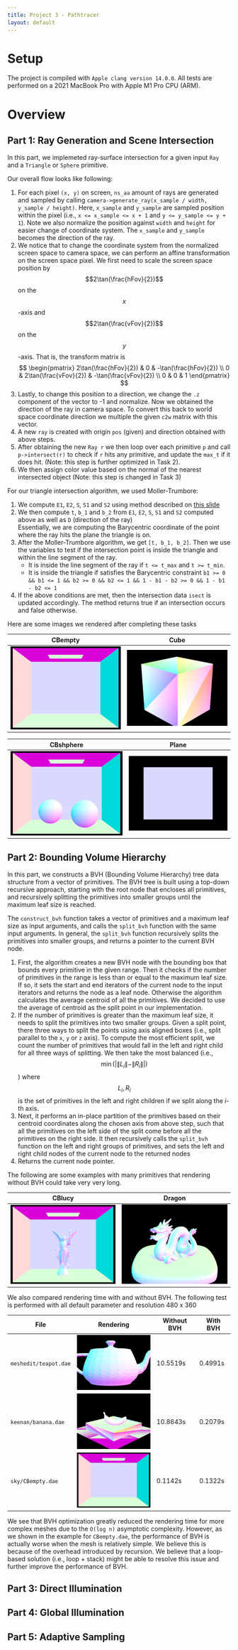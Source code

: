 ```yaml
---
title: Project 3 - Pathtracer
layout: default
---
```


<script src="https://cdn.mathjax.org/mathjax/latest/MathJax.js?config=TeX-AMS-MML_HTMLorMML" type="text/javascript"></script>

# Setup

The project is compiled with `Apple clang version 14.0.0`.
All tests are performed on a 2021 MacBook Pro with Apple M1 Pro CPU (ARM).

# Overview

## Part 1: Ray Generation and Scene Intersection

In this part, we implemeted ray-surface intersection for a given input `Ray` and a `Triangle` or `Sphere` primitive.

Our overall flow looks like following:
1. For each pixel `(x, y)` on screen, `ns_aa` amount of rays are generated and sampled by calling `camera->generate_ray(x_sample / width, y_sample / height)`. Here, `x_sample` and `y_sample` are sampled position within the pixel (i.e., `x <= x_sample <= x + 1` and `y <= y_sample <= y + 1`). Note we also normalize the position against `width` and `height` for easier change of coordinate system. The `x_sample` and `y_sample` becomes the direction of the ray.
2. We notice that to change the coordinate system from the normalized screen space to camera space, we can perform an affine transformation on the screen space pixel. We first need to  scale the screen space position by $$2\tan(\frac{hFov}{2})$$ on the $$x$$-axis and $$2\tan(\frac{vFov}{2})$$ on the $$y$$-axis. That is, the transform matrix is  
$$
\begin{pmatrix}
    2\tan(\frac{hFov}{2}) & 0 & -\tan(\frac{hFov}{2}) \\
    0 & 2\tan(\frac{vFov}{2}) & -\tan(\frac{vFov}{2}) \\
    0 & 0 & 1
\end{pmatrix}
$$
3. Lastly, to change this position to a direction, we change the `.z` component of the vector to -1 and normalize. Now we obtained the direction of the ray in camera space. To convert this back to world space coordinate direction we multiple the given `c2w` matrix with this vector.
4. A new `ray` is created with origin `pos` (given) and direction obtained with above steps.
5. After obtaining the new `Ray r` we then loop over each primitive `p` and call `p->intersect(r)` to check if `r` hits any primitive, and update the `max_t` if it does hit. (Note: this step is further optimized in Task 2).
6. We then assign color value based on the normal of the nearest intersected object (Note: this step is changed in Task 3)

For our triangle intersection algorithm, we used Moller-Trumbore:
1. We compute `E1`, `E2`, `S`, `S1` and `S2` using method described on [this slide](https://cs184.eecs.berkeley.edu/sp23/lecture/9-22/intro-to-ray-tracing-and-acceler)
2. We then compute `t`, `b_1` and `b_2` from  `E1`, `E2`, `S`, `S1` and `S2` computed above as well as `D` (direction of the ray)  
   Essentially, we are computing the Barycentric coordinate of the point where the ray hits the plane the triangle is on.
3. After the Moller-Trumbore algorithm, we get `[t, b_1, b_2]`. Then we use the variables to test if the intersection point is inside the triangle and within the line segment of the ray.
    - It is inside the line segment of the ray if `t <= t_max` and `t >= t_min`.
    - It is inside the triangle if satisfies the Barycentric constraint `b1 >= 0 && b1 <= 1 && b2 >= 0 && b2 <= 1 && 1 - b1 - b2 >= 0 && 1 - b1 - b2 <= 1`
4. If the above conditions are met, then the intersection data `isect` is updated accordingly. The method returns true if an intersection occurs and false otherwise.

Here are some images we rendered after completing these tasks

| CBempty                                                | Cube                                                |
| ------------------------------------------------------ | ----------------------------------------------------- |
| <img src="./images/p1_CBempty.png" style="width:100%"> | <img src="./images/p1_cube.png" style="width:100%"> |

| CBshphere                                              | Plane |
| ------------------------------------------------------ |-----------------|
| <img src="./images/p1_CBsphere.png" style="width:100%"> | <img src="./images/p1_plane.png" style="width:100%"> |

## Part 2: Bounding Volume Hierarchy

In this part, we constructs a BVH (Bounding Volume Hierarchy) tree data structure from a vector of primitives. The BVH tree is built using a top-down recursive approach, starting with the root node that encloses all primitives, and recursively splitting the primitives into smaller groups until the maximum leaf size is reached.

The `construct_bvh` function takes a vector of primitives and a maximum leaf size as input arguments, and calls the `split_bvh` function with the same input arguments. In general, the `split_bvh` function recursively splits the primitives into smaller groups, and returns a pointer to the current BVH node.

1. First, the algorithm creates a new BVH node with the bounding box that bounds every primitive in the given range. Then it checks if the number of primitives in the range is less than or equal to the maximum leaf size. If so, it sets the start and end iterators of the current node to the input iterators and returns the node as a leaf node. Otherwise the algorithm calculates the average centroid of all the primitives. We decided to use the average of centroid as the split point in our implementation. 
2. If the number of primitives is greater than the maximum leaf size, it needs to split the primitives into two smaller groups. Given a split point, there  three ways to split the points using axis aligned boxes (i.e., split parallel to the `x`, `y` or `z` axis). To compute the most efficient split, we count the number of primitives that would fall in the left and right child for all three ways of splitting. We then take the most balanced (i.e., $$\min(\vert \|L_i\|-\|R_i\| \vert)$$) where $$L_i, R_i$$ is the set of primitives in the left and right children if we split along the $i$-th axis.
3. Next, it performs an in-place partition of the primitives based on their centroid coordinates along the chosen axis from above step, such that all the primitives on the left side of the split come before all the primitives on the right side. It then recursively calls the `split_bvh` function on the left and right groups of primitives, and sets the left and right child nodes of the current node to the returned nodes
4. Returns the current node pointer.

The following are some examples with many primitives that rendering without BVH could take very very long.

| CBlucy                                                | Dragon                                               |
| ------------------------------------------------------ | ---------------------------------------------------- |
| <img src="./images/p2_CBlucy.png" style="width:100%"> | <img src="./images/p2_dragon.png" style="width:100%"> |

We also compared rendering time with and without BVH. The following test is performed with all default parameter and resolution 480 x 360

|File|Rendering|Without BVH|With BVH|
|----|---------|-----------|--------|
|`meshedit/teapot.dae`|<img src="./images/p2_teapot.png" width=200/>|10.5519s|0.4991s|
|`keenan/banana.dae`|<img src="./images/p2_banana.png" width=200/>|10.8643s|0.2079s|
|`sky/CBempty.dae`|<img src="./images/p1_CBempty.png" width=200/>|0.1142s|0.1322s|

We see that BVH optimization greatly reduced the rendering time for more complex meshes due to the `O(log n)` asymptotic complexity. However, as we shown in the example for `CBempty.dae`, the performance of BVH is actually worse when the mesh is relatively simple. We believe this is because of the overhead introduced by recursion. We believe that a loop-based solution (i.e., loop + stack) might be able to resolve this issue and further improve the performance of BVH. 

## Part 3: Direct Illumination

## Part 4: Global Illumination

## Part 5: Adaptive Sampling
